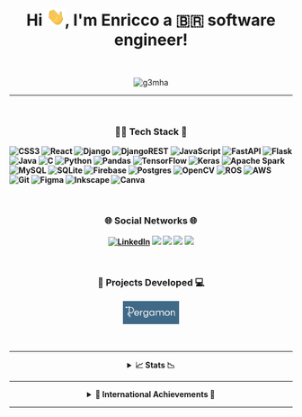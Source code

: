<h1 align="center">
  Hi <img src="img/wavin_hand.gif" alt="hi gif" width="33">, I'm Enricco a 🇧🇷 software engineer!
</h1>

<br />

[comment]: <> (View Counter)
<p align="middle"> <img src="https://komarev.com/ghpvc/?username=g3mha&label=Visits&color=000000&style=flat" alt="g3mha"/> </p>

---

<br />

[comment]: <> (Links to programming languages)
<h3 align="center"><b>👨‍💻 Tech Stack 🔨</h3>
<p align="center">

![CSS3](https://img.shields.io/badge/css3-%231572B6.svg?style=for-the-badge&logo=css3&logoColor=white)
![React](https://img.shields.io/badge/react-%2320232a.svg?style=for-the-badge&logo=react&logoColor=%2361DAFB)
![Django](https://img.shields.io/badge/django-%23092E20.svg?style=for-the-badge&logo=django&logoColor=white)
![DjangoREST](https://img.shields.io/badge/DJANGO-REST-ff1709?style=for-the-badge&logo=django&logoColor=white&color=ff1709&labelColor=gray)
![JavaScript](https://img.shields.io/badge/javascript-%23323330.svg?style=for-the-badge&logo=javascript&logoColor=%23F7DF1E)
![FastAPI](https://img.shields.io/badge/FastAPI-005571?style=for-the-badge&logo=fastapi)
![Flask](https://img.shields.io/badge/flask-%23000.svg?style=for-the-badge&logo=flask&logoColor=white)
![Java](https://img.shields.io/badge/java-%23ED8B00.svg?style=for-the-badge&logo=openjdk&logoColor=white)
![C](https://img.shields.io/badge/c-%2300599C.svg?style=for-the-badge&logo=c&logoColor=white)
![Python](https://img.shields.io/badge/python-3670A0?style=for-the-badge&logo=python&logoColor=ffdd54)
![Pandas](https://img.shields.io/badge/pandas-%23150458.svg?style=for-the-badge&logo=pandas&logoColor=white)
![TensorFlow](https://img.shields.io/badge/TensorFlow-%23FF6F00.svg?style=for-the-badge&logo=TensorFlow&logoColor=white)
![Keras](https://img.shields.io/badge/Keras-%23D00000.svg?style=for-the-badge&logo=Keras&logoColor=white)
![Apache Spark](https://img.shields.io/badge/Apache%20Spark-FDEE21?style=flat-square&logo=apachespark&logoColor=black)
![MySQL](https://img.shields.io/badge/mysql-%2300f.svg?style=for-the-badge&logo=mysql&logoColor=white)
![SQLite](https://img.shields.io/badge/sqlite-%2307405e.svg?style=for-the-badge&logo=sqlite&logoColor=white)
![Firebase](https://img.shields.io/badge/firebase-%23039BE5.svg?style=for-the-badge&logo=firebase)
![Postgres](https://img.shields.io/badge/postgres-%23316192.svg?style=for-the-badge&logo=postgresql&logoColor=white)
![OpenCV](https://img.shields.io/badge/opencv-%23white.svg?style=for-the-badge&logo=opencv&logoColor=white)
![ROS](https://img.shields.io/badge/ros-%230A0FF9.svg?style=for-the-badge&logo=ros&logoColor=white)
![AWS](https://img.shields.io/badge/AWS-%23FF9900.svg?style=for-the-badge&logo=amazon-aws&logoColor=white)
![Git](https://img.shields.io/badge/git-%23F05033.svg?style=for-the-badge&logo=git&logoColor=white)
![Figma](https://img.shields.io/badge/figma-%23F24E1E.svg?style=for-the-badge&logo=figma&logoColor=white)
![Inkscape](https://img.shields.io/badge/Inkscape-e0e0e0?style=for-the-badge&logo=inkscape&logoColor=080A13)
![Canva](https://img.shields.io/badge/Canva-%2300C4CC.svg?style=for-the-badge&logo=Canva&logoColor=white)
</p>

<br />

[comment]: <> (Links to programming languages)
<h3 align="center"><b>🌐 Social Networks 🌐</h3>

<p align="center">
  <a href="https://www.linkedin.com/in/enriccogemha/" target="_blank"><img src="https://img.shields.io/badge/Linkedin-0A66C2?style=for-the-badge&logo=linkedin&logoColor=white" alt="LinkedIn"/></a>
  <a href="https://www.instagram.com/enriccogemha/" target="_blank"><img src="https://img.shields.io/badge/Instagram-E4405F?style=for-the-badge&logo=instagram&logoColor=white"/></a>
  <a href="https://twitter.com/gemhadventures" target="_blank"><img src="https://img.shields.io/badge/X-000000?style=for-the-badge&logo=X&logoColor=white"/></a>
  <a href="https://hashnode.com/@G3mha/" target="_blank"><img src="https://img.shields.io/badge/Hashnode-2962FF?style=for-the-badge&logo=hashnode&logoColor=white"/></a>
  <a href="https://discordapp.com/users/723560063981060189/" target="_blank"><img src="https://img.shields.io/badge/Discord-7289DA?style=for-the-badge&logo=discord&logoColor=white"/></a>
</p>

<br />

[comment]: <> (Links to other computer related stuff)
<h3 align="center"><b>📱 Projects Developed 💻</h3>
<p align="center"><a href="https://dev.pergamon.com.br" target="_blank"><img src="img/pergamon.jpg" alt="MCC" width="100"/></a></p>

<br />

---

[comment]: <> (Extend Catistics)
<details>

[comment]: <> (Most used languages)
<summary align="center">📈 Stats 📉</summary>
<br />

[comment]: <> (Top used languages)
![Top Langs](https://github-readme-stats.vercel.app/api/top-langs/?username=g3mha&layout=compact&show_icons=true&theme=dark&langs_count=8&hide=jupyter%20notebook,tex,css,php&)

[comment]: <> (GitHub statistics)
![GitHub Stats](https://github-readme-stats.vercel.app/api?username=g3mha&show_icons=true&theme=dark&include_all_commits=true&count_private=true")

[comment]: <> (Current streak)
![Current Streak](https://github-readme-streak-stats.herokuapp.com/?user=g3mha&theme=dark&include_all_commits=true&count_private=true)

[comment]: <> (Gamer Card)
![Gamer Card](https://card.exophase.com/2/0/233579.png?1695318820)

<p align="center"><a href="https://github.com/ryo-ma/github-profile-trophy"><img src="https://github-profile-trophy.vercel.app/?username=g3mha&theme=tokyonight&no-frame=true&column=9&margin-w=15&margin-h=15" alt="G3mha" /></a></p>

</details>

---

[comment]: <> (Extend trophies)
<details>
<summary align="center">🛫 International Achievements 🛬</summary>

  <h3 align="center"><b>🇹🇭 RoboCup 2022 in Bangkok, Thailand 🇹🇭</h3>
  <p align="center">4th out of 8 teams in Rescue RMRC and best sensoring in the competition!</p>
  <a href="https://robocup.org/">
    <img align="center" alt="RoboCup2022 Thailand photo" width="500px" src="img/RoboCup22.jpg"/>
  </a>

  <br />

  <h3 align="center"><b>🇫🇷 RoboCup 2023 in Bordeaux, France 🇫🇷</h3>
  <p align="center">4th out of 11 teams in Rescue RMRC and best mapping in the competition!</p>
  <a href="https://robocup.org/">
      <img align="center" alt="RoboCup2023 Bordeaux photo" width="500px" src="img/RoboCup23.jpg"/>
  </a>

</details>

---
